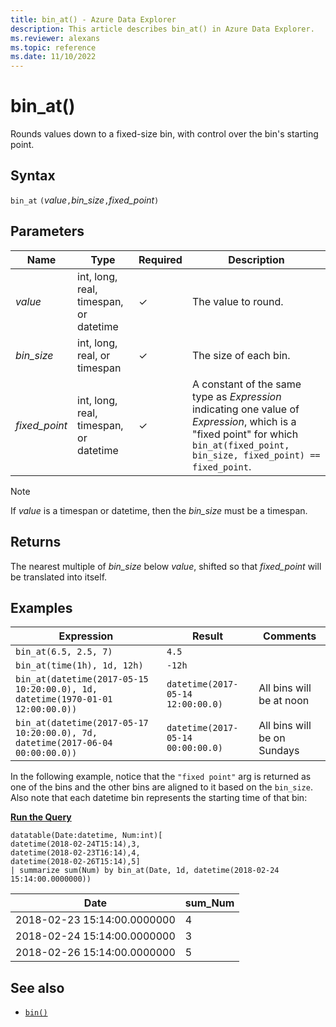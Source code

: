 ```yaml
---
title: bin_at() - Azure Data Explorer
description: This article describes bin_at() in Azure Data Explorer.
ms.reviewer: alexans
ms.topic: reference
ms.date: 11/10/2022
---
```

# bin_at()

Rounds values down to a fixed-size bin, with control over the bin's starting point.

## Syntax

`bin_at` `(`*value*`,`*bin_size*`,`*fixed_point*`)`

## Parameters

| Name | Type | Required | Description |
|--|--|--|--|
| *value* | int, long, real, timespan, or datetime | &check; | The value to round. |
| *bin_size* | int, long, real, or timespan | &check; | The size of each bin. |
| *fixed_point* | int, long, real, timespan, or datetime | &check; | A constant of the same type as *Expression* indicating one value of *Expression*, which is a "fixed point" for which `bin_at(fixed_point, bin_size, fixed_point) == fixed_point`.|

> [!NOTE]
> If *value* is a timespan or datetime, then the *bin_size* must be a timespan.

## Returns

The nearest multiple of *bin_size* below *value*, shifted so that *fixed_point*
will be translated into itself.

## Examples

|Expression                                                                    |Result                           |Comments                   |
|------------------------------------------------------------------------------|---------------------------------|---------------------------|
|`bin_at(6.5, 2.5, 7)`                                                         |`4.5`                            ||
|`bin_at(time(1h), 1d, 12h)`                                                   |`-12h`                           ||
|`bin_at(datetime(2017-05-15 10:20:00.0), 1d, datetime(1970-01-01 12:00:00.0))`|`datetime(2017-05-14 12:00:00.0)`|All bins will be at noon   |
|`bin_at(datetime(2017-05-17 10:20:00.0), 7d, datetime(2017-06-04 00:00:00.0))`|`datetime(2017-05-14 00:00:00.0)`|All bins will be on Sundays|

In the following example, notice that the `"fixed point"` arg is returned as one of the bins and the other bins are aligned to it based on the `bin_size`. Also note that each datetime bin represents the starting time of that bin:

[**Run the Query**](https://dataexplorer.azure.com/clusters/help/databases/Samples?query=H4sIAAAAAAAAA0tJLAHCpJxUDZfEklSrFCBRkpmbqqPgV5prlZlXohnNywUT1DAyMLTQNTDSNTIJMTS1MjTR1DHWwSZtHGJoBpY2wSptBtNtGsvLVaNQXJqbm1iUWZUKYmkA7dVUSKpUSMrMi08sAbtKR8EwRUcBiysUwOZYGRjoGUCApiYAxLxe/tAAAAA=)

```kusto
datatable(Date:datetime, Num:int)[
datetime(2018-02-24T15:14),3,
datetime(2018-02-23T16:14),4,
datetime(2018-02-26T15:14),5]
| summarize sum(Num) by bin_at(Date, 1d, datetime(2018-02-24 15:14:00.0000000)) 
```

|Date|sum_Num|
|---|---|
|2018-02-23 15:14:00.0000000|4|
|2018-02-24 15:14:00.0000000|3|
|2018-02-26 15:14:00.0000000|5|

## See also

* [`bin()`](./binfunction.md)
